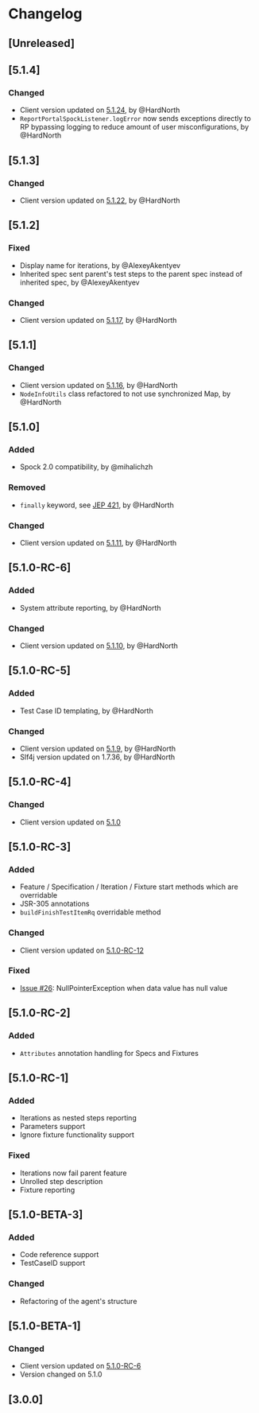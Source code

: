 # Changelog

## [Unreleased]

## [5.1.4]
### Changed
- Client version updated on [5.1.24](https://github.com/reportportal/client-java/releases/tag/5.1.24), by @HardNorth
- `ReportPortalSpockListener.logError` now sends exceptions directly to RP bypassing logging to reduce amount of user misconfigurations, by @HardNorth

## [5.1.3]
### Changed
- Client version updated on [5.1.22](https://github.com/reportportal/client-java/releases/tag/5.1.22), by @HardNorth

## [5.1.2]
### Fixed
- Display name for iterations, by @AlexeyAkentyev
- Inherited spec sent parent's test steps to the parent spec instead of inherited spec, by @AlexeyAkentyev
### Changed
- Client version updated on [5.1.17](https://github.com/reportportal/client-java/releases/tag/5.1.17), by @HardNorth

## [5.1.1]
### Changed
- Client version updated on [5.1.16](https://github.com/reportportal/client-java/releases/tag/5.1.16), by @HardNorth
- `NodeInfoUtils` class refactored to not use synchronized Map, by @HardNorth 

## [5.1.0]
### Added
- Spock 2.0 compatibility, by @mihalichzh
### Removed
- `finally` keyword, see [JEP 421](https://openjdk.java.net/jeps/421), by @HardNorth
### Changed
- Client version updated on [5.1.11](https://github.com/reportportal/client-java/releases/tag/5.1.11), by @HardNorth

## [5.1.0-RC-6]
### Added
- System attribute reporting, by @HardNorth
### Changed
- Client version updated on [5.1.10](https://github.com/reportportal/client-java/releases/tag/5.1.10), by @HardNorth

## [5.1.0-RC-5]
### Added
- Test Case ID templating, by @HardNorth
### Changed
- Client version updated on [5.1.9](https://github.com/reportportal/client-java/releases/tag/5.1.9), by @HardNorth
- Slf4j version updated on 1.7.36, by @HardNorth

## [5.1.0-RC-4]
### Changed
- Client version updated on [5.1.0](https://github.com/reportportal/client-java/releases/tag/5.1.0)

## [5.1.0-RC-3]
### Added
- Feature / Specification / Iteration / Fixture start methods which are overridable
- JSR-305 annotations
- `buildFinishTestItemRq` overridable method
### Changed
- Client version updated on [5.1.0-RC-12](https://github.com/reportportal/client-java/releases/tag/5.1.0-RC-12)
### Fixed
- [Issue #26](https://github.com/reportportal/agent-java-spock/issues/26): NullPointerException when data value has null value

## [5.1.0-RC-2]
### Added
- `Attributes` annotation handling for Specs and Fixtures

## [5.1.0-RC-1]
### Added
- Iterations as nested steps reporting
- Parameters support
- Ignore fixture functionality support
### Fixed
- Iterations now fail parent feature
- Unrolled step description
- Fixture reporting

## [5.1.0-BETA-3]
### Added
- Code reference support
- TestCaseID support
### Changed
- Refactoring of the agent's structure 

## [5.1.0-BETA-1]
### Changed
- Client version updated on [5.1.0-RC-6](https://github.com/reportportal/client-java/releases/tag/5.1.0-RC-6)
- Version changed on 5.1.0

## [3.0.0]
